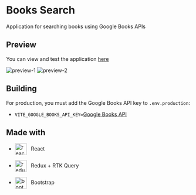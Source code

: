 # Books Search
Application for searching books using Google Books APIs

## Preview
You can view and test the application [here](https://books-search.daret.space/)

<img src="https://images.daret.space/books-search-1.png" alt="preview-1"/>
<img src="https://images.daret.space/books-search-2.png" alt="preview-2"/>

## Building
For production, you must add the Google Books API key to `.env.production`:
- `VITE_GOOGLE_BOOKS_API_KEY=`[Google Books API](https://developers.google.com/books)

## Made with
* <img align="center" src="https://upload.wikimedia.org/wikipedia/commons/thumb/a/a7/React-icon.svg/2300px-React-icon.svg.png" width="32px" alt="react logo" />   React
- <img align="center" src="https://github.com/lDaretl/books-search/assets/66037271/feb952a5-83cb-4f2a-9a4c-491d9633f3ad" width="32px" alt="redux logo" />   Redux + RTK Query
* <img align="center" src="https://getbootstrap.com/docs/5.0/assets/brand/bootstrap-logo.svg" width="32px" alt="bootstrap logo" />   Bootstrap
